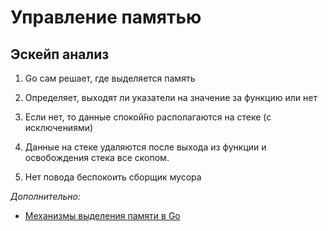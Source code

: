 # Управление памятью

## Эскейп анализ

1. Go сам решает, где выделяется память

2. Определяет, выходят ли указатели на значение за функцию или нет

3. Если нет, то данные спокой̆но располагаются на стеке (с исключениями)

4. Данные на стеке удаляются после выхода из функции и освобождения стека все скопом.

5. Нет повода беспокоить сборщик мусора

   

*Дополнительно:*

- [Механизмы выделения памяти в Go](https://habr.com/ru/company/ruvds/blog/442648/)

